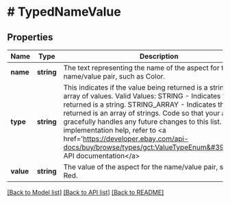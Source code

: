 # # TypedNameValue

## Properties

Name | Type | Description | Notes
------------ | ------------- | ------------- | -------------
**name** | **string** | The text representing the name of the aspect for the name/value pair, such as Color. | [optional]
**type** | **string** | This indicates if the value being returned is a string or an array of values. Valid Values: STRING - Indicates the value returned is a string. STRING_ARRAY - Indicates the value returned is an array of strings. Code so that your app gracefully handles any future changes to this list. For implementation help, refer to &lt;a href&#x3D;&#39;https://developer.ebay.com/api-docs/buy/browse/types/gct:ValueTypeEnum&#39;&gt;eBay API documentation&lt;/a&gt; | [optional]
**value** | **string** | The value of the aspect for the name/value pair, such as Red. | [optional]

[[Back to Model list]](../../README.md#models) [[Back to API list]](../../README.md#endpoints) [[Back to README]](../../README.md)
